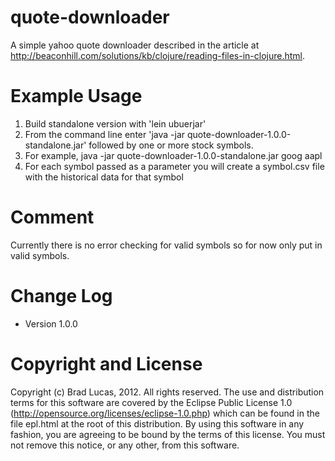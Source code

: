 quote-downloader
========================================

A simple yahoo quote downloader described in the article at http://beaconhill.com/solutions/kb/clojure/reading-files-in-clojure.html.


Example Usage
========================================

1. Build standalone version with 'lein ubuerjar'
2. From the command line enter 'java -jar quote-downloader-1.0.0-standalone.jar'
   followed by one or more stock symbols.
3. For example, java -jar quote-downloader-1.0.0-standalone.jar goog aapl
4. For each symbol passed as a parameter you will create a symbol.csv file with the historical data
   for that symbol

Comment
========================================

Currently there is no error checking for valid symbols so for now only put in valid symbols.


Change Log
========================================

* Version 1.0.0


Copyright and License
========================================

Copyright (c) Brad Lucas, 2012. All rights reserved.  The use and
distribution terms for this software are covered by the Eclipse Public
License 1.0 (http://opensource.org/licenses/eclipse-1.0.php) which can
be found in the file epl.html at the root of this distribution.
By using this software in any fashion, you are agreeing to be bound by
the terms of this license.  You must not remove this notice, or any
other, from this software.
